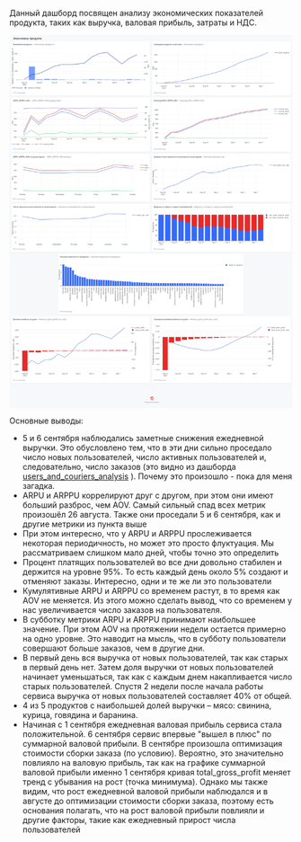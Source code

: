 Данный дашборд посвящен анализу экономических показателей продукта, таких как выручка, валовая прибыль, затраты и НДС.

<img src="Dashboard.jpeg" width="1024" align="center"/>

Основные выводы: 
* 5 и 6 сентября наблюдались заметные снижения ежедневной выручки. Это обусловлено тем, что в эти дни сильно проседало число новых пользователей, число активных пользователей и, следовательно, число заказов (это видно из дашборда [users_and_couriers_analysis](../users_and_couriers_analysis)
). Почему это произошло - пока для меня загадка. 
* ARPU и ARPPU коррелируют друг с другом, при этом они имеют больший разброс, чем AOV. Самый сильный спад всех метрик произошёл 26 августа. Также они проседали 5 и 6 сентября, как и другие метрики из пункта выше 
* При этом интересно, что у ARPU и ARPPU прослеживается некоторая периодичность, но может это просто флуктуация. Мы рассматриваем слишком мало дней, чтобы точно это определить
* Процент платящих пользователей во все дни довольно стабилен и держится на уровне 95%. То есть каждый день около 5% создают и отменяют заказы. Интересно, одни и те же ли это пользователи
* Кумулятивные ARPU и ARPPU со временем растут, в то время как AOV не меняется. Из этого можно сделать вывод, что со временем у нас увеличивается число заказов на пользователя.
* В субботку метрики ARPU и ARPPU принимают наибольшее значение. При этом AOV на протяжении недели остается примерно на одно уровне. Это наводит на мысль, что в субботу пользователи совершают больше заказов, чем в другие дни.
* В первый день вся выручка от новых пользователей, так как старых в первый день нет. Затем доля выручки от новых пользователей начинает уменьшаться, так как с каждым днем накапливается число старых пользователей. Спустя 2 недели после начала работы сервиса выручка от новых пользователей составляет 40% от общей. 
* 4 из 5 продуктов с наибольшей долей выручки – мясо: свинина, курица, говядина и баранина. 
* Начиная с 1 сентября ежедневная валовая прибыль сервиса стала положительной. 6 сентября сервис впервые "вышел в плюс" по суммарной валовой прибыли. В сентябре произошла оптимизация стоимости сборки заказа (по условию). Вероятно, это значительно повлияло на валовую прибыль, так как на графике суммарной валовой прибыли именно 1 сентября кривая total_gross_profit меняет тренд с убывания на рост (точка минимума). Однако мы также видим, что рост ежедневной валовой прибыли наблюдался и в августе до оптимизации стоимости сборки заказа, поэтому есть основания полагать, что на рост валовой прибыли повлияли и другие факторы, такие как ежедневный прирост числа пользователей





